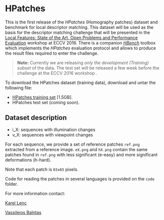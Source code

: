 # HPatches

This is the first release of the *HPatches* (Homography patches) dataset and benchmark for local descriptor matching. This dataset will be used as the basis for the descriptor matching challenge that will be presented in the
[Local Features: State of the Art, Open Problems and Performance Evaluation](http://www.iis.ee.ic.ac.uk/ComputerVision/DescrWorkshop/index.html)
workshop at ECCV 2016. There is a companion [*HBench*](https://github.com/featw/hbench) toolbox which implements the *HPatches* evaluation protocol and allows to produce the result files required to enter the challenge.

> **Note:** Currently we are releasing *only the development (Training) subset* of the data. The test set will be released a few week before the challenge at the ECCV 2016 workshop .

To download the HPatches dataset (training data), download and untar the following file:

* [HPatches training set](http://www.iis.ee.ic.ac.uk/ComputerVision/DescrWorkshop/hpatches-train.tar.gz) [1.5GB].
* HPatches test set (coming soon).

## Dataset description

* i_X: sequences with illumination changes
* v_X: sequences with viewpoint changes

For each sequence, we provide a set of reference patches `ref.png` extracted from a reference image. 
`eX.png` and `hX.png` contain the same patches found in `ref.png` with less significant (e-easy) and 
more significant deformations (h-hard). 

Note that each patch is `65x65` pixels.

Code for reading the patches in several languages is provided on the `code` folder.

For more information contact:

[Karel Lenc](mailto:karel@robots.ox.ac.uk)

[Vassileios Balntas](mailto:v.balntas@imperial.ac.uk)

